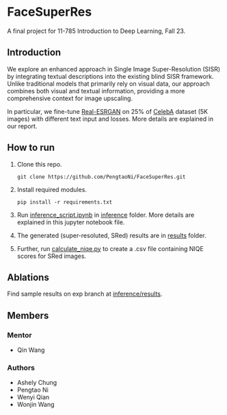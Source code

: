 # FaceSuperRes

A final project for 11-785 Introduction to Deep Learning, Fall 23.

## Introduction

We explore an enhanced approach in Single Image Super-Resolution (SISR) by integrating textual descriptions into the existing blind SISR framework. Unlike traditional models
that primarily rely on visual data, our approach combines both visual and textual
information, providing a more comprehensive context for image upscaling.

In particular, we fine-tune [Real-ESRGAN](https://github.com/xinntao/Real-ESRGAN) on 25% of [CelebA](https://mmlab.ie.cuhk.edu.hk/projects/CelebA.html) dataset (5K images) with different text input and losses. More details are explained in our report.

## How to run

1. Clone this repo. 

    ```git clone https://github.com/PengtaoNi/FaceSuperRes.git```

2. Install required modules.
    
    ```pip install -r requirements.txt``` 
3. Run [inference_script.ipynb](/inference/inference_script.ipynb) in [inference](/inference) folder. More details are explained in this jupyter notebook file.
4. The generated (super-resoluted, SRed) results are in [results](/inference/results) folder.
5. Further, run [calculate_niqe.py](/inference/calculate_niqe.py) to create a .csv file containing NIQE scores for SRed images.

## Ablations

Find sample results on exp branch at [inference/results](https://github.com/PengtaoNi/FaceSuperRes/tree/exps/inference/results).

## Members

### Mentor

- Qin Wang

### Authors

- Ashely Chung
- Pengtao Ni
- Wenyi Qian
- Wonjin Wang
